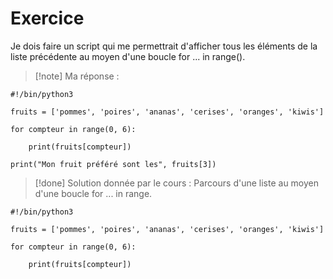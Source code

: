 # Exercice

Je dois faire un script qui me permettrait d'afficher tous les éléments de la liste précédente au moyen d'une boucle for ... in range().

>[!note] Ma réponse :
```
#!/bin/python3

fruits = ['pommes', 'poires', 'ananas', 'cerises', 'oranges', 'kiwis']

for compteur in range(0, 6):

    print(fruits[compteur])

print("Mon fruit préféré sont les", fruits[3])
```

>[!done] Solution donnée par le cours :
>Parcours d'une liste au moyen d'une boucle for ... in range.
```
#!/bin/python3

fruits = ['pommes', 'poires', 'ananas', 'cerises', 'oranges', 'kiwis']

for compteur in range(0, 6):

    print(fruits[compteur])
```

